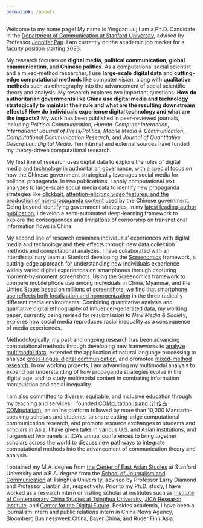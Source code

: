 ```yaml
---
permalink: /about/
---
```


Welcome to my home page! My name is Yingdan Lu; I am a Ph.D. Candidate in the [Department of Communication at Stanford University](http://comm.stanford.edu), advised by Professor [Jennifer Pan](http://jenpan.com). I am currently on the academic job market for a faculty position starting 2023.

My research focuses on **digital media**, **political communication**, **global communication**, and **Chinese politics**. As a computational social scientist and a mixed-method researcher, I use **large-scale digital data** and **cutting-edge computational methods** like computer vision, along with **qualitative methods** such as ethnography into the advancement of social scientific theory and analysis. My research explores two important questions: **How do authoritarian governments like China use digital media and technology strategically to maintain their rule and what are the resulting downstream effects? How do individuals experience digital technology and what are the impacts?** My work has been published in peer-reviewed journals, including <i>Political Communication</i>, <i>Human-Computer Interaction</i>, <i>International Journal of Press/Politics</i>, <i>Mobile Media & Communication</i>, <i>Computational Communication Research</i>, and <i>Journal of Quantitative Description: Digital Media</i>. Ten internal and external sources have funded my theory-driven computational research.

My first line of research uses digital data to explore the roles of digital media and technology in authoritarian governance, with a special focus on how the Chinese government strategically leverages social media for political propaganda. In two publications, I apply computational text analyzes to large-scale social media data to identify new propaganda strategies like [clickbait](https://www.tandfonline.com/doi/full/10.1080/10584609.2020.1765914), [attention-eliciting video features, and the production of non-propaganda content](https://www.aup-online.com/content/journals/10.5117/CCR2022.2.002.LU) used by the Chinese government. Going beyond identifying government strategies, in my [latest leading-author publication](https://journals.sagepub.com/doi/full/10.1177/19401612221117470), I develop a semi-automated deep-learning framework to explore the consequences and limitations of censorship on transnational information flows in China.

My second line of research examines individuals’ experiences with digital media and technology and their effects through new data collection methods and computational analyzes. I have collaborated with an interdisciplinary team at Stanford developing the [Screenomics](http://screenomics.stanford.edu/) framework, a cutting-edge approach for understanding how individuals experience widely varied digital experiences on smartphones through capturing moment-by-moment screenshots. Using the Screenomics framework to compare mobile phone use among individuals in China, Myanmar, and the United States based on millions of screenshots, we find that [smartphone use reflects both localization and homogenization](https://journals.sagepub.com/doi/full/10.1177/20501579221080333#_i32) in the three radically different media environments. Combining quantitative analysis and qualitative digital ethnography of influencer-generated data, my working paper, currently being revised for resubmission to <i>New Media & Society</i>, explores how social media reproduces racial inequality as a consequence of media experiences.

Methodologically, my past and ongoing research has been advancing computational methods through developing new frameworks to [analyze multimodal data](https://www.aup-online.com/content/journals/10.5117/CCR2022.2.002.LU), extended the application of natural language processing to analyze [cross-lingual digital communication](https://journals.sagepub.com/doi/full/10.1177/19401612221117470), and promoted [mixed-method research](https://www.tandfonline.com/doi/full/10.1080/10584609.2020.1765914). In my working projects, I am advancing my multimodal analysis to expand our understanding of how propaganda strategies evolve in the digital age, and to study multimodal content in combating information manipulation and social inequality.

I am also committed to diverse, equitable, and inclusive education through my teaching and services. I founded [COMputation Island (计传岛COMputation)](https://shorturl.at/fowy4), an online platform followed by more than 10,000 Mandarin-speaking scholars and students, to share cutting-edge computational communication research, and promote resource exchanges to students and scholars in Asia. I have given talks in various U.S. and Asian institutions, and I organised two panels at ICA’s annual conferences to bring together scholars across the world to discuss new pathways to integrate computational methods into the advancement of communication theory and analysis. 

I obtained my M.A. degree from [the Center of East Asian Studies](https://ceas.stanford.edu/) at Stanford University and a B.A. degree from the [School of Journalism and Communication](http://www.tsjc.tsinghua.edu.cn/) at Tsinghua University, advised by Professor Larry Diamond and Professor Jianbin Jin, respectively. Prior to my Ph.D. study, I have worked as a research intern or visiting scholar at institutes such as [Institute of Contemporary China Studies at Tsinghua University](http://www.iccs.tsinghua.edu.cn/), [JICA Research Institute](https://www.jica.go.jp/jica-ri/), and [Center for the Digital Future](https://www.digitalcenter.org/). Besides academia, I have been a journalism intern and public relations intern in China News Agency, Bloomberg Businessweek China, Bayer China, and Ruder Finn Asia.
